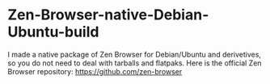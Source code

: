 # Zen-Browser-native-Debian-Ubuntu-build
I made a native package of Zen Browser for Debian/Ubuntu and derivetives, so you do not need to deal with tarballs and flatpaks. Here is the official Zen Browser repository: https://github.com/zen-browser
